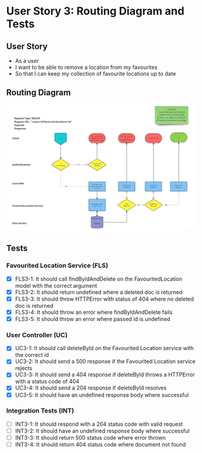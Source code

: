 # User Story 3: Routing Diagram and Tests

## User Story

- As a user
- I want to be able to remove a location from my favourites
- So that I can keep my collection of favourite locations up to date

## Routing Diagram

![User story 3 Routing diagram](./images/user-story-3-routing-diagram.PNG)

## Tests

### Favourited Location Service (FLS)

- [x] FLS3-1: It should call findByIdAndDelete on the FavouritedLocation model with the correct argument
- [x] FLS3-2: It should return undefined where a deleted doc is returned
- [x] FLS3-3: It should throw HTTPError with status of 404 where no deleted doc is returned
- [x] FLS3-4: It should throw an error where findByIdAndDelete fails
- [x] FLS3-5: It should throw an error where passed id is undefined

### User Controller (UC)

- [x] UC3-1: It should call deleteById on the Favourited Location service with the correct id
- [x] UC3-2: It should send a 500 response if the Favourited Location service rejects
- [x] UC3-3: It should send a 404 response if deleteById throws a HTTPError with a status code of 404
- [x] UC3-4: It should send a 204 response if deleteById resolves
- [x] UC3-5: It should have an undefined response body where successful

### Integration Tests (INT)

- [ ] INT3-1: It should respond with a 204 status code with valid request
- [ ] INT3-2: It should have an undefined response body where successful
- [ ] INT3-3: It should return 500 status code where error thrown
- [ ] INT3-4: It should return 404 status code where document not found
